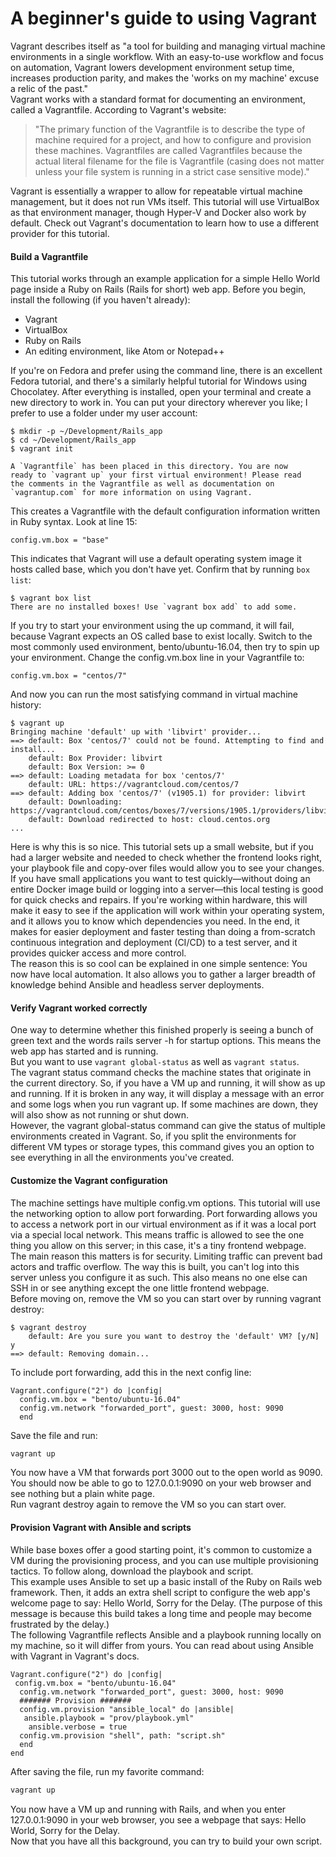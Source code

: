 # A beginner's guide to using Vagrant
Vagrant describes itself as "a tool for building and managing virtual machine environments in a single workflow. With an easy-to-use workflow and focus on automation, Vagrant lowers development environment setup time, increases production parity, and makes the 'works on my machine' excuse a relic of the past."\
Vagrant works with a standard format for documenting an environment, called a Vagrantfile. According to Vagrant's website:
> "The primary function of the Vagrantfile is to describe the type of machine required for a project, and how to configure and provision these machines. Vagrantfiles are called Vagrantfiles because the actual literal filename for the file is Vagrantfile (casing does not matter unless your file system is running in a strict case sensitive mode)."

Vagrant is essentially a wrapper to allow for repeatable virtual machine management, but it does not run VMs itself. This tutorial will use VirtualBox as that environment manager, though Hyper-V and Docker also work by default. Check out Vagrant's documentation to learn how to use a different provider for this tutorial.
#### Build a Vagrantfile
This tutorial works through an example application for a simple Hello World page inside a Ruby on Rails (Rails for short) web app. Before you begin, install the following (if you haven't already):
- Vagrant
- VirtualBox
- Ruby on Rails
- An editing environment, like Atom or Notepad++

If you're on Fedora and prefer using the command line, there is an excellent Fedora tutorial, and there's a similarly helpful tutorial for Windows using Chocolatey. After everything is installed, open your terminal and create a new directory to work in. You can put your directory wherever you like; I prefer to use a folder under my user account:
```
$ mkdir -p ~/Development/Rails_app
$ cd ~/Development/Rails_app
$ vagrant init

A `Vagrantfile` has been placed in this directory. You are now
ready to `vagrant up` your first virtual environment! Please read
the comments in the Vagrantfile as well as documentation on
`vagrantup.com` for more information on using Vagrant.
```
This creates a Vagrantfile with the default configuration information written in Ruby syntax. Look at line 15:
```vagrantfile
config.vm.box = "base"
```
This indicates that Vagrant will use a default operating system image it hosts called base, which you don't have yet. Confirm that by running `box list`:
```
$ vagrant box list
There are no installed boxes! Use `vagrant box add` to add some.
```
If you try to start your environment using the up command, it will fail, because Vagrant expects an OS called base to exist locally. Switch to the most commonly used environment, bento/ubuntu-16.04, then try to spin up your environment. Change the config.vm.box line in your Vagrantfile to:
```vagrantfile
config.vm.box = "centos/7"
```
And now you can run the most satisfying command in virtual machine history:
```
$ vagrant up
Bringing machine 'default' up with 'libvirt' provider...
==> default: Box 'centos/7' could not be found. Attempting to find and install...
    default: Box Provider: libvirt
    default: Box Version: >= 0
==> default: Loading metadata for box 'centos/7'
    default: URL: https://vagrantcloud.com/centos/7
==> default: Adding box 'centos/7' (v1905.1) for provider: libvirt
    default: Downloading: https://vagrantcloud.com/centos/boxes/7/versions/1905.1/providers/libvirt.box
    default: Download redirected to host: cloud.centos.org
...
```
Here is why this is so nice. This tutorial sets up a small website, but if you had a larger website and needed to check whether the frontend looks right, your playbook file and copy-over files would allow you to see your changes. If you have small applications you want to test quickly—without doing an entire Docker image build or logging into a server—this local testing is good for quick checks and repairs. If you're working within hardware, this will make it easy to see if the application will work within your operating system, and it allows you to know which dependencies you need. In the end, it makes for easier deployment and faster testing than doing a from-scratch continuous integration and deployment (CI/CD) to a test server, and it provides quicker access and more control.\
The reason this is so cool can be explained in one simple sentence: You now have local automation. It also allows you to gather a larger breadth of knowledge behind Ansible and headless server deployments.
#### Verify Vagrant worked correctly
One way to determine whether this finished properly is seeing a bunch of green text and the words rails server -h for startup options. This means the web app has started and is running.\
But you want to use `vagrant global-status` as well as `vagrant status`.\
The vagrant status command checks the machine states that originate in the current directory. So, if you have a VM up and running, it will show as up and running. If it is broken in any way, it will display a message with an error and some logs when you run vagrant up. If some machines are down, they will also show as not running or shut down.\
However, the vagrant global-status command can give the status of multiple environments created in Vagrant. So, if you split the environments for different VM types or storage types, this command gives you an option to see everything in all the environments you've created.
#### Customize the Vagrant configuration
The machine settings have multiple config.vm options. This tutorial will use the networking option to allow port forwarding. Port forwarding allows you to access a network port in our virtual environment as if it was a local port via a special local network. This means traffic is allowed to see the one thing you allow on this server; in this case, it's a tiny frontend webpage.\
The main reason this matters is for security. Limiting traffic can prevent bad actors and traffic overflow. The way this is built, you can't log into this server unless you configure it as such. This also means no one else can SSH in or see anything except the one little frontend webpage.\
Before moving on, remove the VM so you can start over by running vagrant destroy:
```
$ vagrant destroy
    default: Are you sure you want to destroy the 'default' VM? [y/N] y
==> default: Removing domain...
```
To include port forwarding, add this in the next config line:
```vagrantfile
Vagrant.configure("2") do |config|
  config.vm.box = "bento/ubuntu-16.04"
  config.vm.network "forwarded_port", guest: 3000, host: 9090
  end
```
Save the file and run:
```sh
vagrant up
```
You now have a VM that forwards port 3000 out to the open world as 9090. You should now be able to go to 127.0.0.1:9090 on your web browser and see nothing but a plain white page.\
Run vagrant destroy again to remove the VM so you can start over.
#### Provision Vagrant with Ansible and scripts
While base boxes offer a good starting point, it's common to customize a VM during the provisioning process, and you can use multiple provisioning tactics. To follow along, download the playbook and script.\
This example uses Ansible to set up a basic install of the Ruby on Rails web framework. Then, it adds an extra shell script to configure the web app's welcome page to say: Hello World, Sorry for the Delay. (The purpose of this message is because this build takes a long time and people may become frustrated by the delay.)\
The following Vagrantfile reflects Ansible and a playbook running locally on my machine, so it will differ from yours. You can read about using Ansible with Vagrant in Vagrant's docs.
```vagrantfile
Vagrant.configure("2") do |config|
 config.vm.box = "bento/ubuntu-16.04"
  config.vm.network "forwarded_port", guest: 3000, host: 9090
  ####### Provision #######
  config.vm.provision "ansible_local" do |ansible|
   ansible.playbook = "prov/playbook.yml"
    ansible.verbose = true
  config.vm.provision "shell", path: "script.sh"
  end
end
```
After saving the file, run my favorite command:
```sh
vagrant up
```
You now have a VM up and running with Rails, and when you enter 127.0.0.1:9090 in your web browser, you see a webpage that says: Hello World, Sorry for the Delay.\
Now that you have all this background, you can try to build your own script.
